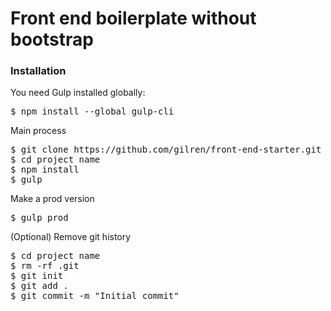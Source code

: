 # Front end boilerplate without bootstrap

### Installation

You need Gulp installed globally:
<pre>
$ npm install --global gulp-cli
</pre>

Main process
<pre>
$ git clone https://github.com/gilren/front-end-starter.git project name
$ cd project name
$ npm install
$ gulp
</pre>

Make a prod version
<pre>
$ gulp prod
</pre>

(Optional) Remove git history
<pre>
$ cd project name
$ rm -rf .git
$ git init
$ git add .
$ git commit -m "Initial commit"
</pre>


